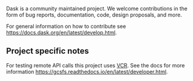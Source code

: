 Dask is a community maintained project. We welcome contributions in the form of bug reports, documentation, code, design proposals, and more. 

For general information on how to contribute see https://docs.dask.org/en/latest/develop.html.

## Project specific notes

For testing remote API calls this project uses [VCR](https://vcrpy.readthedocs.io/en/latest/). See the docs for more information https://gcsfs.readthedocs.io/en/latest/developer.html.
